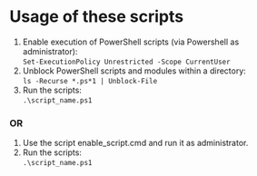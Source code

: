 # Usage of these scripts
1. Enable execution of PowerShell scripts (via Powershell as administrator): <br> `Set-ExecutionPolicy Unrestricted -Scope CurrentUser`
2. Unblock PowerShell scripts and modules within a directory: <br>
`ls -Recurse *.ps*1 | Unblock-File`
3. Run the scripts: <br>
`.\script_name.ps1`

### OR

1. Use the script enable_script.cmd and run it as administrator.
2. Run the scripts: <br>
`.\script_name.ps1`
